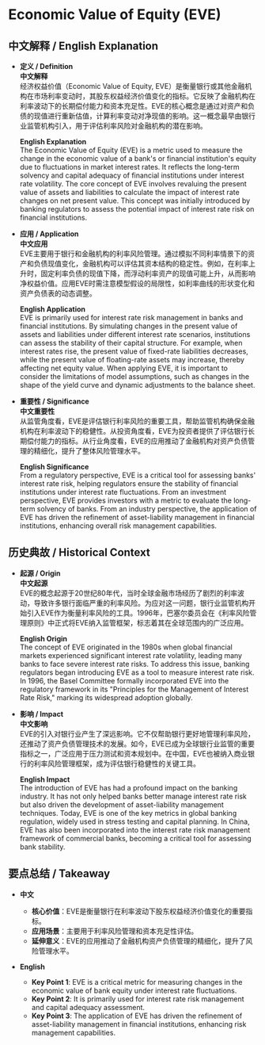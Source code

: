 # Economic Value of Equity (EVE)

## 中文解释 / English Explanation

* **定义 / Definition**  
  **中文解释**  
  经济权益价值（Economic Value of Equity, EVE）是衡量银行或其他金融机构在市场利率变动时，其股东权益经济价值变化的指标。它反映了金融机构在利率波动下的长期偿付能力和资本充足性。EVE的核心概念是通过对资产和负债的现值进行重新估值，计算利率变动对净现值的影响。这一概念最早由银行业监管机构引入，用于评估利率风险对金融机构的潜在影响。  

  **English Explanation**  
  The Economic Value of Equity (EVE) is a metric used to measure the change in the economic value of a bank's or financial institution's equity due to fluctuations in market interest rates. It reflects the long-term solvency and capital adequacy of financial institutions under interest rate volatility. The core concept of EVE involves revaluing the present value of assets and liabilities to calculate the impact of interest rate changes on net present value. This concept was initially introduced by banking regulators to assess the potential impact of interest rate risk on financial institutions.

* **应用 / Application**  
  **中文应用**  
  EVE主要用于银行和金融机构的利率风险管理。通过模拟不同利率情景下的资产和负债现值变化，金融机构可以评估其资本结构的稳定性。例如，在利率上升时，固定利率负债的现值下降，而浮动利率资产的现值可能上升，从而影响净权益价值。应用EVE时需注意模型假设的局限性，如利率曲线的形状变化和资产负债表的动态调整。  

  **English Application**  
  EVE is primarily used for interest rate risk management in banks and financial institutions. By simulating changes in the present value of assets and liabilities under different interest rate scenarios, institutions can assess the stability of their capital structure. For example, when interest rates rise, the present value of fixed-rate liabilities decreases, while the present value of floating-rate assets may increase, thereby affecting net equity value. When applying EVE, it is important to consider the limitations of model assumptions, such as changes in the shape of the yield curve and dynamic adjustments to the balance sheet.

* **重要性 / Significance**  
  **中文重要性**  
  从监管角度看，EVE是评估银行利率风险的重要工具，帮助监管机构确保金融机构在利率波动下的稳健性。从投资角度看，EVE为投资者提供了评估银行长期偿付能力的指标。从行业角度看，EVE的应用推动了金融机构对资产负债管理的精细化，提升了整体风险管理水平。  

  **English Significance**  
  From a regulatory perspective, EVE is a critical tool for assessing banks' interest rate risk, helping regulators ensure the stability of financial institutions under interest rate fluctuations. From an investment perspective, EVE provides investors with a metric to evaluate the long-term solvency of banks. From an industry perspective, the application of EVE has driven the refinement of asset-liability management in financial institutions, enhancing overall risk management capabilities.

## 历史典故 / Historical Context

* **起源 / Origin**  
  **中文起源**  
  EVE的概念起源于20世纪80年代，当时全球金融市场经历了剧烈的利率波动，导致许多银行面临严重的利率风险。为应对这一问题，银行业监管机构开始引入EVE作为衡量利率风险的工具。1996年，巴塞尔委员会在《利率风险管理原则》中正式将EVE纳入监管框架，标志着其在全球范围内的广泛应用。  

  **English Origin**  
  The concept of EVE originated in the 1980s when global financial markets experienced significant interest rate volatility, leading many banks to face severe interest rate risks. To address this issue, banking regulators began introducing EVE as a tool to measure interest rate risk. In 1996, the Basel Committee formally incorporated EVE into the regulatory framework in its "Principles for the Management of Interest Rate Risk," marking its widespread adoption globally.

* **影响 / Impact**  
  **中文影响**  
  EVE的引入对银行业产生了深远影响。它不仅帮助银行更好地管理利率风险，还推动了资产负债管理技术的发展。如今，EVE已成为全球银行业监管的重要指标之一，广泛应用于压力测试和资本规划中。在中国，EVE也被纳入商业银行的利率风险管理框架，成为评估银行稳健性的关键工具。  

  **English Impact**  
  The introduction of EVE has had a profound impact on the banking industry. It has not only helped banks better manage interest rate risk but also driven the development of asset-liability management techniques. Today, EVE is one of the key metrics in global banking regulation, widely used in stress testing and capital planning. In China, EVE has also been incorporated into the interest rate risk management framework of commercial banks, becoming a critical tool for assessing bank stability.

## 要点总结 / Takeaway

* **中文**  
  - **核心价值**：EVE是衡量银行在利率波动下股东权益经济价值变化的重要指标。  
  - **应用场景**：主要用于利率风险管理和资本充足性评估。  
  - **延伸意义**：EVE的应用推动了金融机构资产负债管理的精细化，提升了风险管理水平。  

* **English**  
  - **Key Point 1**: EVE is a critical metric for measuring changes in the economic value of bank equity under interest rate fluctuations.  
  - **Key Point 2**: It is primarily used for interest rate risk management and capital adequacy assessment.  
  - **Key Point 3**: The application of EVE has driven the refinement of asset-liability management in financial institutions, enhancing risk management capabilities.
